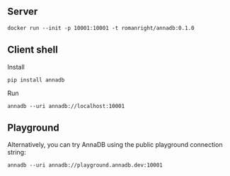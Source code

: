 ## Server

```shell
docker run --init -p 10001:10001 -t romanright/annadb:0.1.0
```

## Client shell

Install

```shell
pip install annadb
```

Run

```shell
annadb --uri annadb://localhost:10001
```

## Playground

Alternatively, you can try AnnaDB using the public playground connection string:

```shell
annadb --uri annadb://playground.annadb.dev:10001
```